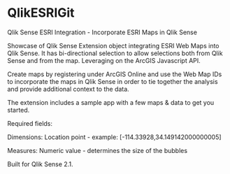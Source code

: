 # QlikESRIGit
Qlik Sense ESRI Integration - Incorporate ESRI Maps in Qlik Sense

Showcase of Qlik Sense Extension object integrating ESRI Web Maps into Qlik Sense. It has bi-directional selection to allow selections both from Qlik Sense and from the map. Leveraging on the ArcGIS Javascript API. 

Create maps by registering under ArcGIS Online and use the Web Map IDs to incorporate the maps in Qlik Sense in order to tie together the analysis and provide additional context to the data.

The extension includes a sample app with a few maps & data to get you started.

Required fields:

Dimensions:
Location point - example: [-114.33928,34.149142000000005]

Measures:
Numeric value - determines the size of the bubbles 

Built for Qlik Sense 2.1.

